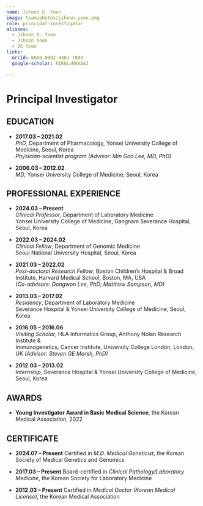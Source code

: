 ```yaml
---
name: Jihoon G. Yoon
image: team/photos/jihoon-yoon.png
role: principal-investigator
aliases:
  - Jihoon G. Yoon
  - Jihoon Yoon
  - JG Yoon
links:
  orcid: 0000-0002-4401-7803
  google-scholar: KIKGLvMAAAAJ

---
```


# Principal Investigator

## EDUCATION
- **2017.03 – 2021.02**  
  *PhD*, Department of Pharmacology, Yonsei University College of Medicine, Seoul, Korea  
  *Physician-scientist program (Advisor: Min Goo Lee, MD, PhD)*

- **2006.03 – 2012.02**  
  *MD*, Yonsei University College of Medicine, Seoul, Korea


## PROFESSIONAL EXPERIENCE

- **2024.03 – Present**  
  *Clinical Professor*, Department of Laboratory Medicine  
  Yonsei University College of Medicine, Gangnam Severance Hospital, Seoul, Korea  

- **2022.03 – 2024.02**  
  *Clinical Fellow*, Department of Genomic Medicine  
  Seoul National University Hospital, Seoul, Korea  

- **2021.03 – 2022.02**  
  *Post-doctoral Research Fellow*, Boston Children’s Hospital & Broad Institute, Harvard Medical School, Boston, MA, USA  
  *(Co-advisors: Dongwon Lee, PhD; Matthew Sampson, MD)*
  
- **2013.03 – 2017.02**  
  *Residency*, Department of Laboratory Medicine  
  Severance Hospital & Yonsei University College of Medicine, Seoul, Korea  

- **2016.05 – 2016.06**  
  *Visiting Scholar*, HLA Informatics Group, Anthony Nolan Research Institute &  
  Immunogenetics, Cancer Institute, University College London, London, UK *(Advisor: Steven GE Marsh, PhD)*

- **2012.03 – 2013.02**  
  *Internship*, Severance Hospital & Yonsei University College of Medicine, Seoul, Korea


## AWARDS

- **Young Investigator Award in Basic Medical Science**, the Korean Medical Association, 2022


## CERTIFICATE

- **2024.07 – Present**  Certified in *M.D. Medical Geneticist*, the Korean Society of Medical Genetics and Genomics

- **2017.03 – Present**  Board-certified in *Clinical Pathology/Laboratory Medicine*, the Korean Society for Laboratory Medicine

- **2012.03 – Present**  Certified in *Medical Doctor (Korean Medical License)*, the Korean Medical Association
